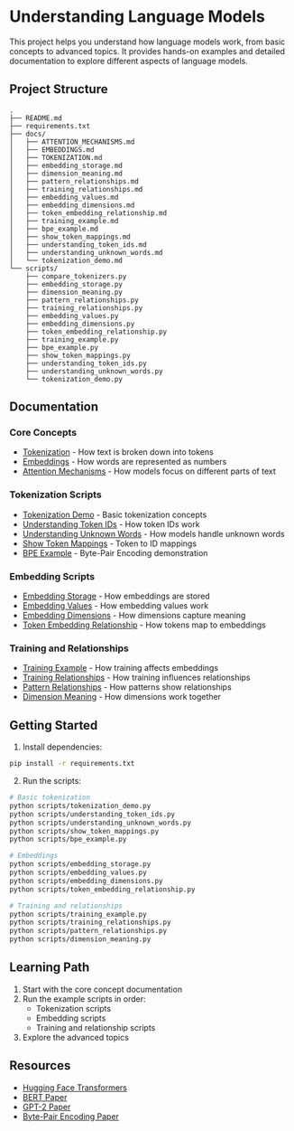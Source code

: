 # Understanding Language Models

This project helps you understand how language models work, from basic concepts to advanced topics. It provides hands-on examples and detailed documentation to explore different aspects of language models.

## Project Structure

```
.
├── README.md
├── requirements.txt
├── docs/
│   ├── ATTENTION_MECHANISMS.md
│   ├── EMBEDDINGS.md
│   ├── TOKENIZATION.md
│   ├── embedding_storage.md
│   ├── dimension_meaning.md
│   ├── pattern_relationships.md
│   ├── training_relationships.md
│   ├── embedding_values.md
│   ├── embedding_dimensions.md
│   ├── token_embedding_relationship.md
│   ├── training_example.md
│   ├── bpe_example.md
│   ├── show_token_mappings.md
│   ├── understanding_token_ids.md
│   ├── understanding_unknown_words.md
│   └── tokenization_demo.md
└── scripts/
    ├── compare_tokenizers.py
    ├── embedding_storage.py
    ├── dimension_meaning.py
    ├── pattern_relationships.py
    ├── training_relationships.py
    ├── embedding_values.py
    ├── embedding_dimensions.py
    ├── token_embedding_relationship.py
    ├── training_example.py
    ├── bpe_example.py
    ├── show_token_mappings.py
    ├── understanding_token_ids.py
    ├── understanding_unknown_words.py
    └── tokenization_demo.py
```

## Documentation

### Core Concepts
- [Tokenization](docs/TOKENIZATION.md) - How text is broken down into tokens
- [Embeddings](docs/EMBEDDINGS.md) - How words are represented as numbers
- [Attention Mechanisms](docs/ATTENTION_MECHANISMS.md) - How models focus on different parts of text

### Tokenization Scripts
- [Tokenization Demo](docs/tokenization_demo.md) - Basic tokenization concepts
- [Understanding Token IDs](docs/understanding_token_ids.md) - How token IDs work
- [Understanding Unknown Words](docs/understanding_unknown_words.md) - How models handle unknown words
- [Show Token Mappings](docs/show_token_mappings.md) - Token to ID mappings
- [BPE Example](docs/bpe_example.md) - Byte-Pair Encoding demonstration

### Embedding Scripts
- [Embedding Storage](docs/embedding_storage.md) - How embeddings are stored
- [Embedding Values](docs/embedding_values.md) - How embedding values work
- [Embedding Dimensions](docs/embedding_dimensions.md) - How dimensions capture meaning
- [Token Embedding Relationship](docs/token_embedding_relationship.md) - How tokens map to embeddings

### Training and Relationships
- [Training Example](docs/training_example.md) - How training affects embeddings
- [Training Relationships](docs/training_relationships.md) - How training influences relationships
- [Pattern Relationships](docs/pattern_relationships.md) - How patterns show relationships
- [Dimension Meaning](docs/dimension_meaning.md) - How dimensions work together

## Getting Started

1. Install dependencies:
```bash
pip install -r requirements.txt
```

2. Run the scripts:
```bash
# Basic tokenization
python scripts/tokenization_demo.py
python scripts/understanding_token_ids.py
python scripts/understanding_unknown_words.py
python scripts/show_token_mappings.py
python scripts/bpe_example.py

# Embeddings
python scripts/embedding_storage.py
python scripts/embedding_values.py
python scripts/embedding_dimensions.py
python scripts/token_embedding_relationship.py

# Training and relationships
python scripts/training_example.py
python scripts/training_relationships.py
python scripts/pattern_relationships.py
python scripts/dimension_meaning.py
```

## Learning Path

1. Start with the core concept documentation
2. Run the example scripts in order:
   - Tokenization scripts
   - Embedding scripts
   - Training and relationship scripts
3. Explore the advanced topics

## Resources

- [Hugging Face Transformers](https://huggingface.co/docs/transformers/index)
- [BERT Paper](https://arxiv.org/abs/1810.04805)
- [GPT-2 Paper](https://cdn.openai.com/better-language-models/language_models_are_unsupervised_multitask_learners.pdf)
- [Byte-Pair Encoding Paper](https://arxiv.org/abs/1508.07909) 